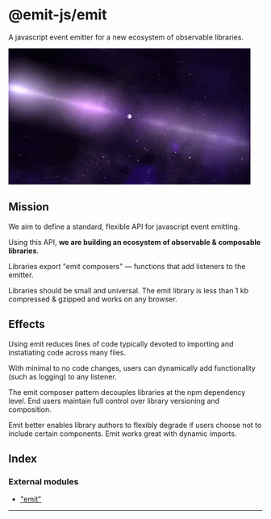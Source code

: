 # @emit-js/emit

A javascript event emitter for a new ecosystem of observable libraries.

![emit](media/emit.gif)

## Mission

We aim to define a standard, flexible API for javascript event emitting.

Using this API, **we are building an ecosystem of observable & composable libraries**.

Libraries export "emit composers" — functions that add listeners to the emitter.

Libraries should be small and universal. The emit library is less than 1 kb compressed & gzipped and works on any browser.

## Effects

Using emit reduces lines of code typically devoted to importing and instatiating code across many files.

With minimal to no code changes, users can dynamically add functionality (such as logging) to any listener.

The emit composer pattern decouples libraries at the npm dependency level. End users maintain full control over library versioning and composition.

Emit better enables library authors to flexibly degrade if users choose not to include certain components. Emit works great with dynamic imports.

## Index

### External modules

- ["emit"](modules/_emit_.md)

---
